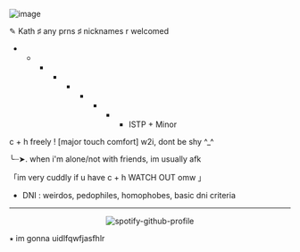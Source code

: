 ![image](https://github.com/user-attachments/assets/bc8492da-69fa-4d6d-8427-994d0876dabf)


✎  Kath ♯ any prns ♯ nicknames r welcomed

- - - - - - - - - ISTP + Minor

c + h freely ! [major touch comfort] w2i, dont be shy ^_^

   ╰┈➤. when i'm alone/not with friends, im usually afk 
   
  「im very cuddly if u have c + h WATCH OUT omw 」

  - DNI : weirdos, pedophiles, homophobes, basic dni criteria

____________ 
<p align="center">
  <file src="[![spotify-github-profile](https://spotify-github-profile.kittinanx.com/api/view?uid=31kvho3avfpe2tggg2waxbg3aevu&cover_image=true&theme=default&show_offline=false&background_color=121212&interchange=false)](https://github.com/kittinan/spotify-github-profile)
/>
</p>


[![spotify-github-profile](https://spotify-github-profile.kittinanx.com/api/view?uid=31kvho3avfpe2tggg2waxbg3aevu&cover_image=true&theme=default&show_offline=false&background_color=121212&interchange=false)](https://github.com/kittinan/spotify-github-profile)

⭑ im gonna uidlfqwfjasfhlr 

<!---
k4aaaaaaar/k4aaaaaaar is a ✨ special ✨ repository because its `README.md` (this file) appears on your GitHub profile.
You can click the Preview link to take a look at your changes.
--->
